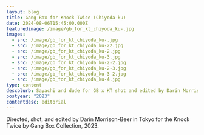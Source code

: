 ```yaml
---
layout: blog
title: Gang Box for Knock Twice (Chiyoda-ku)
date: 2024-08-06T15:45:00.000Z
featuredimage: /image/gb_for_kt_chiyoda_ku-.jpg
images:
  - src: /image/gb_for_kt_chiyoda_ku-.jpg
  - src: /image/gb_for_kt_chiyoda_ku-22.jpg
  - src: /image/gb_for_kt_chiyoda_ku-2.jpg
  - src: /image/gb_for_kt_chiyoda_ku-3.jpg
  - src: /image/gb_for_kt_chiyoda_ku-2-2.jpg
  - src: /image/gb_for_kt_chiyoda_ku-2-3.jpg
  - src: /image/gb_for_kt_chiyoda_ku-3-2.jpg
  - src: /image/gb_for_kt_chiyoda_ku-4.jpg
type: content
descblurb: Sayachi and dude for GB x KT shot and edited by Darin Morrison-Beer
postyear: "2023"
contentdesc: editorial
---
```

Directed, shot, and edited by Darin Morrison-Beer in Tokyo for the Knock Twice by Gang Box Collection, 2023.
